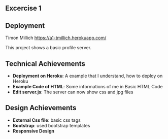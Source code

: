 Excercise 1 
---

## Deployment
Timon Millich 
https://a1-tmillich.herokuapp.com/

This project shows a basic profile server.

## Technical Achievements
- **Deployment on Heroku**: A example that I understand, how to deploy on Heroku
- **Example Code of HTML**: Some informations of me in Basic HTML Code
- **Edit server.js**: The server can now show css and jpg files

## Design Achievements
- **External Css file**: basic css tags
- **Bootstrap**: used bootstrap templates
- **Responsive Design**


